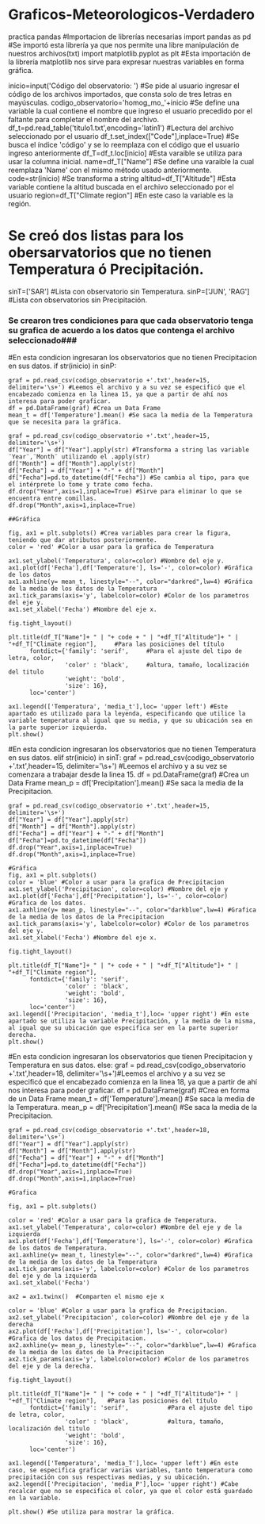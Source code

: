 # Graficos-Meteorologicos-Verdadero
practica pandas
#Importacion de librerías necesarias
import pandas as pd  #Se importó esta librería ya que nos permite una libre manipulación de nuestros archivos(txt)
import matplotlib.pyplot as plt #Esta importación de la librería matplotlib nos sirve para expresar nuestras variables en forma gráfica.


inicio=input('Código del observatorio: ') #Se pide al usuario ingresar el código de los archivos importados, que consta solo de tres letras en mayúsculas.
codigo_observatorio='homog_mo_'+inicio    #Se define una variable la cual contiene el nombre que ingreso el usuario precedido por el faltante para completar el nombre del archivo.
df_t=pd.read_table('titulo1.txt',encoding='latin1')  #Lectura del archivo seleccionado por el usuario
df_t.set_index(["Code"],inplace=True) #Se busca el índice 'código' y se lo reemplaza con el código que el usuario ingreso anteriormente
df_T=df_t.loc[inicio] #Esta varaible se utiliza para usar la columna inicial.
name=df_T["Name"] #Se define una varaible la cual reemplaza 'Name' con el mismo método usado anteriormente.
code=str(inicio) #Se transforma a string 
altitud=df_T["Altitude"] #Esta variable contiene la altitud buscada en el archivo seleccionado por el usuario
region=df_T["Climate region"] #En este caso la variable es la región.

# Se creó dos listas para los obersarvatorios que no tienen Temperatura ó Precipitación.
sinT=['SAR'] #Lista con observatorio sin Temperatura.
sinP=['JUN', 'RAG'] #Lista con observatorios sin Precipitación.

### Se crearon tres condiciones para que cada observatorio tenga su grafica de acuerdo a los datos que contenga el archivo seleccionado###
#En esta condicion ingresaran los observatorios que no tienen Precipitacion en sus datos.
if str(inicio) in sinP:
    
    graf = pd.read_csv(codigo_observatorio +'.txt',header=15, delimiter='\s+') #Leemos el archivo y a su vez se especificó que el encabezado comienza en la linea 15, ya que a partir de ahí nos interesa para poder graficar.
    df = pd.DataFrame(graf) #Crea un Data Frame
    mean_t = df['Temperature'].mean() #Se saca la media de la Temperatura que se necesita para la gráfica. 
    
    graf = pd.read_csv(codigo_observatorio +'.txt',header=15, delimiter='\s+')
    df["Year"] = df["Year"].apply(str) #Transforma a string las variable ¨Year¨,¨Month¨ utilizando el .apply(str)
    df["Month"] = df["Month"].apply(str)
    df["Fecha"] = df["Year"] + "-" + df["Month"]
    df["Fecha"]=pd.to_datetime(df["Fecha"]) #Se cambia al tipo, para que el intérprete lo tome y trate como fecha.
    df.drop("Year",axis=1,inplace=True) #Sirve para eliminar lo que se encuentra entre comillas.
    df.drop("Month",axis=1,inplace=True)

    ##Gráfica
    
    fig, ax1 = plt.subplots() #Crea variables para crear la figura, teniendo que dar atributos posteriormente. 
    color = 'red' #Color a usar para la grafica de Temperatura

    ax1.set_ylabel('Temperatura', color=color) #Nombre del eje y.
    ax1.plot(df['Fecha'],df['Temperature'], ls='-', color=color) #Gráfica de los datos 
    ax1.axhline(y= mean_t, linestyle="--", color="darkred",lw=4) #Gráfica de la media de los datos de la Temperatura
    ax1.tick_params(axis='y', labelcolor=color) #Color de los parametros del eje y.
    ax1.set_xlabel('Fecha') #Nombre del eje x.
      
    fig.tight_layout()  
     
    plt.title(df_T["Name"]+ " | "+ code + " | "+df_T["Altitude"]+ " | "+df_T["Climate region"],     #Para las posiciones del título
          fontdict={'family': 'serif',     #Para el ajuste del tipo de letra, color, 
                    'color' : 'black',     #altura, tamaño, localización del titulo 
                    'weight': 'bold',
                    'size': 16},
          loc='center') 
    
    ax1.legend(['Temperatura', 'media_t'],loc= 'upper left') #Este apartado es utilizado para la leyenda, especificando que utilice la variable temperatura al igual que su media, y que su ubicación sea en la parte superior izquierda.
    plt.show()
    
#En esta condicion ingresaran los observatorios que no tienen Temperatura en sus datos.
elif str(inicio) in sinT:
    graf = pd.read_csv(codigo_observatorio +'.txt',header=15, delimiter='\s+') #Leemos el archivo y a su vez se comenzara a trabajar desde la linea 15.
    df = pd.DataFrame(graf) #Crea un Data Frame
    mean_p = df['Precipitation'].mean() #Se saca la media de la Precipitacion. 
    
    graf = pd.read_csv(codigo_observatorio +'.txt',header=15, delimiter='\s+')
    df["Year"] = df["Year"].apply(str)
    df["Month"] = df["Month"].apply(str)
    df["Fecha"] = df["Year"] + "-" + df["Month"]
    df["Fecha"]=pd.to_datetime(df["Fecha"])
    df.drop("Year",axis=1,inplace=True)
    df.drop("Month",axis=1,inplace=True)
    
    #Gráfica
    fig, ax1 = plt.subplots()
    color = 'blue' #Color a usar para la grafica de Precipitacion
    ax1.set_ylabel('Precipitacion', color=color) #Nombre del eje y
    ax1.plot(df['Fecha'],df['Precipitation'], ls='-', color=color) #Grafica de los datos.
    ax1.axhline(y= mean_p, linestyle="--", color="darkblue",lw=4) #Grafica de la media de los datos de la Precipitacion 
    ax1.tick_params(axis='y', labelcolor=color) #Color de los parametros del eje y.
    ax1.set_xlabel('Fecha') #Nombre del eje x.
      
    fig.tight_layout()  
     
    plt.title(df_T["Name"]+ " | "+ code + " | "+df_T["Altitude"]+ " | "+df_T["Climate region"],
          fontdict={'family': 'serif', 
                    'color' : 'black',
                    'weight': 'bold',
                    'size': 16},
          loc='center')
    ax1.legend(['Precipitacion', 'media_t'],loc= 'upper right') #En este apartado se utiliza la variable Precipitación, y la media de la misma, al igual que su ubicación que especifica ser en la parte superior derecha.
    plt.show()
    
#En esta condicion ingresaran los observatorios que tienen Precipitacion y Temperatura en sus datos.
else:
    graf = pd.read_csv(codigo_observatorio +'.txt',header=18, delimiter='\s+')#Leemos el archivo y a su vez se especificó que el encabezado comienza en la linea 18, ya que a partir de ahí nos interesa para poder graficar.
    df = pd.DataFrame(graf) #Crea en forma de un Data Frame
    mean_t = df['Temperature'].mean() #Se saca la media de la Temperatura. 
    mean_p = df['Precipitation'].mean() #Se saca la media de la Precipitacion.
      
    graf = pd.read_csv(codigo_observatorio +'.txt',header=18, delimiter='\s+')
    df["Year"] = df["Year"].apply(str)
    df["Month"] = df["Month"].apply(str)
    df["Fecha"] = df["Year"] + "-" + df["Month"]
    df["Fecha"]=pd.to_datetime(df["Fecha"])
    df.drop("Year",axis=1,inplace=True)
    df.drop("Month",axis=1,inplace=True)
    
    #Grafica
    
    fig, ax1 = plt.subplots()
    
    color = 'red' #Color a usar para la grafica de Temperatura.      
    ax1.set_ylabel('Temperatura', color=color) #Nombre del eje y de la izquierda
    ax1.plot(df['Fecha'],df['Temperature'], ls='-', color=color) #Grafica de los datos de Temperatura.
    ax1.axhline(y= mean_t, linestyle="--", color="darkred",lw=4) #Grafica de la media de los datos de la Temperatura 
    ax1.tick_params(axis='y', labelcolor=color) #Color de los parametros del eje y de la izquierda
    ax1.set_xlabel('Fecha')
    
    ax2 = ax1.twinx()  #Comparten el mismo eje x
    
    color = 'blue' #Color a usar para la grafica de Precipitacion.
    ax2.set_ylabel('Precipitacion', color=color) #Nombre del eje y de la derecha  
    ax2.plot(df['Fecha'],df['Precipitation'], ls='-', color=color) #Grafica de los datos de Precipitacion.
    ax2.axhline(y= mean_p, linestyle="--", color="darkblue",lw=4) #Grafica de la media de los datos de la Precipitacion 
    ax2.tick_params(axis='y', labelcolor=color) #Color de los parametros del eje y de la derecha.
    
    fig.tight_layout()  
        
    plt.title(df_T["Name"]+ " | "+ code + " | "+df_T["Altitude"]+ " | "+df_T["Climate region"],   #Para las posiciones del título
          fontdict={'family': 'serif',           #Para el ajuste del tipo de letra, color,
                    'color' : 'black',           #altura, tamaño, localización del titulo  
                    'weight': 'bold',
                    'size': 16},
          loc='center')    
    
    ax1.legend(['Temperatura', 'media_T'],loc= 'upper left') #En este caso, se especifica graficar varias variables, tanto temperatura como precipitación con sus respectivas medias, y su ubicación.
    ax2.legend(['Precipitacion', 'media_P'],loc= 'upper right') #Cabe recalcar que no se especifica el color, ya que el color está guardado en la variable.
    
    plt.show() #Se utiliza para mostrar la gráfica.
